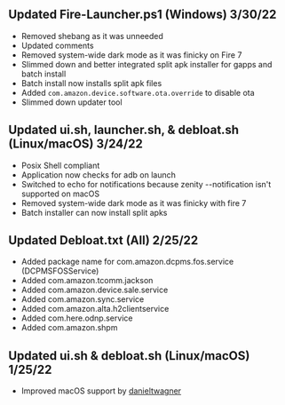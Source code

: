 ## Updated Fire-Launcher.ps1 (Windows) 3/30/22
- Removed shebang as it was unneeded
- Updated comments
- Removed system-wide dark mode as it was finicky on Fire 7
- Slimmed down and better integrated split apk installer for gapps and batch install
- Batch install now installs split apk files
- Added `com.amazon.device.software.ota.override` to disable ota
- Slimmed down updater tool

## Updated ui.sh, launcher.sh, & debloat.sh (Linux/macOS) 3/24/22
- Posix Shell compliant
- Application now checks for adb on launch
- Switched to echo for notifications because zenity --notification isn't supported on macOS
- Removed system-wide dark mode as it was finicky with fire 7
- Batch installer can now install split apks

## Updated Debloat.txt (All) 2/25/22
- Added package name for com.amazon.dcpms.fos.service (DCPMSFOSService)
- Added com.amazon.tcomm.jackson
- Added com.amazon.device.sale.service
- Added com.amazon.sync.service
- Added com.amazon.alta.h2clientservice
- Added com.here.odnp.service
- Added com.amazon.shpm

## Updated ui.sh & debloat.sh (Linux/macOS) 1/25/22
- Improved macOS support by [danieltwagner](https://github.com/danieltwagner)
